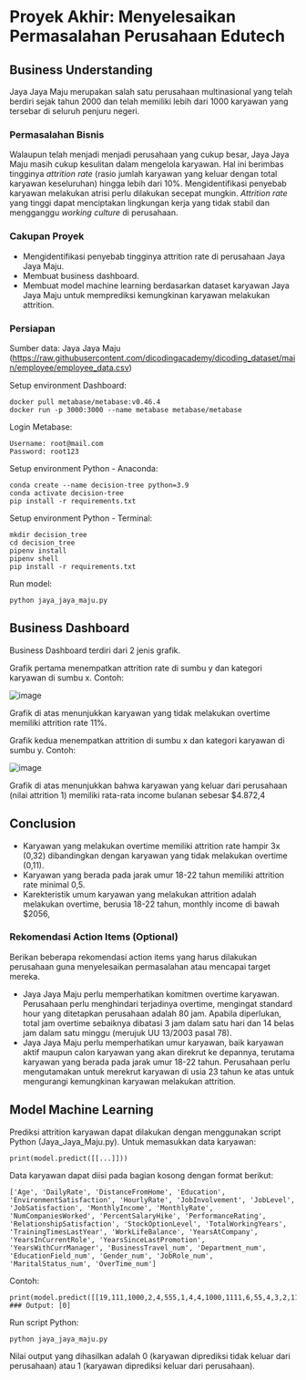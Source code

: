 # Proyek Akhir: Menyelesaikan Permasalahan Perusahaan Edutech

## Business Understanding

Jaya Jaya Maju merupakan salah satu perusahaan multinasional yang telah berdiri sejak tahun 2000 dan telah memiliki lebih dari 1000 karyawan yang tersebar di seluruh penjuru negeri. 

### Permasalahan Bisnis

Walaupun telah menjadi menjadi perusahaan yang cukup besar, Jaya Jaya Maju masih cukup kesulitan dalam mengelola karyawan. Hal ini berimbas tingginya _attrition rate_ (rasio jumlah karyawan yang keluar dengan total karyawan keseluruhan) hingga lebih dari 10%. Mengidentifikasi penyebab karyawan melakukan atrisi perlu dilakukan secepat mungkin. _Attrition rate_ yang tinggi dapat menciptakan lingkungan kerja yang tidak stabil dan mengganggu _working culture_ di perusahaan.

### Cakupan Proyek

- Mengidentifikasi penyebab tingginya attrition rate di perusahaan Jaya Jaya Maju.
- Membuat business dashboard.
- Membuat model machine learning berdasarkan dataset karyawan Jaya Jaya Maju untuk memprediksi kemungkinan karyawan melakukan attrition.

### Persiapan

Sumber data: Jaya Jaya Maju (https://raw.githubusercontent.com/dicodingacademy/dicoding_dataset/main/employee/employee_data.csv)

Setup environment Dashboard:

```
docker pull metabase/metabase:v0.46.4
docker run -p 3000:3000 --name metabase metabase/metabase
```

Login Metabase:
```
Username: root@mail.com
Password: root123
```

Setup environment Python - Anaconda:
```
conda create --name decision-tree python=3.9
conda activate decision-tree
pip install -r requirements.txt
```

Setup environment Python - Terminal:
```
mkdir decision_tree
cd decision_tree
pipenv install
pipenv shell
pip install -r requirements.txt
```

Run model:
```
python jaya_jaya_maju.py
```

## Business Dashboard

Business Dashboard terdiri dari 2 jenis grafik.

Grafik pertama menempatkan attrition rate di sumbu y dan kategori karyawan di sumbu x. Contoh:

![image](https://github.com/humamfa/JayaJayaMaju/assets/152384891/ffdc3f85-f48c-4c8d-823c-74b81faae32b)

Grafik di atas menunjukkan karyawan yang tidak melakukan overtime memiliki attrition rate 11%.

Grafik kedua menempatkan attrition di sumbu x dan kategori karyawan di sumbu y. Contoh:

![image](https://github.com/humamfa/JayaJayaMaju/assets/152384891/fab92a03-1634-4618-b017-9309e88f8a38)

Grafik di atas menunjukkan bahwa karyawan yang keluar dari perusahaan (nilai attrition 1) memiliki rata-rata income bulanan sebesar $4.872,4

## Conclusion

- Karyawan yang melakukan overtime memiliki attrition rate hampir 3x (0,32) dibandingkan dengan karyawan yang tidak melakukan overtime (0,11).
- Karyawan yang berada pada jarak umur 18-22 tahun memiliki attrition rate minimal 0,5.
- Karekteristik umum karyawan yang melakukan attrition adalah melakukan overtime, berusia 18-22 tahun, monthly income di bawah $2056, 

### Rekomendasi Action Items (Optional)

Berikan beberapa rekomendasi action items yang harus dilakukan perusahaan guna menyelesaikan permasalahan atau mencapai target mereka.

- Jaya Jaya Maju perlu memperhatikan komitmen overtime karyawan. Perusahaan perlu menghindari terjadinya overtime, mengingat standard hour yang ditetapkan perusahaan adalah 80 jam. Apabila diperlukan, total jam overtime sebaiknya dibatasi 3 jam dalam satu hari dan 14 belas jam dalam satu minggu (merujuk UU 13/2003 pasal 78).
- Jaya Jaya Maju perlu memperhatikan umur karyawan, baik karyawan aktif maupun calon karyawan yang akan direkrut ke depannya, terutama karyawan yang berada pada jarak umur 18-22 tahun. Perusahaan perlu mengutamakan untuk merekrut karyawan di usia 23 tahun ke atas untuk mengurangi kemungkinan karyawan melakukan attrition.

## Model Machine Learning

Prediksi attrition karyawan dapat dilakukan dengan menggunakan script Python (Jaya_Jaya_Maju.py). Untuk memasukkan data karyawan:
```
print(model.predict([[...]]))
```
Data karyawan dapat diisi pada bagian kosong dengan format berikut:
```
['Age', 'DailyRate', 'DistanceFromHome', 'Education', 'EnvironmentSatisfaction', 'HourlyRate', 'JobInvolvement', 'JobLevel', 'JobSatisfaction', 'MonthlyIncome', 'MonthlyRate', 'NumCompaniesWorked', 'PercentSalaryHike', 'PerformanceRating', 'RelationshipSatisfaction', 'StockOptionLevel', 'TotalWorkingYears', 'TrainingTimesLastYear', 'WorkLifeBalance', 'YearsAtCompany', 'YearsInCurrentRole', 'YearsSinceLastPromotion', 'YearsWithCurrManager', 'BusinessTravel_num', 'Department_num', 'EducationField_num', 'Gender_num', 'JobRole_num', 'MaritalStatus_num', 'OverTime_num']
```
Contoh:

```
print(model.predict([[19,111,1000,2,4,555,1,4,4,1000,1111,6,55,4,3,2,11,6,3,4,3,1,2,1,1,3,0,1,1,0]]))
### Output: [0]
```

Run script Python:
```
python jaya_jaya_maju.py
```

Nilai output yang dihasilkan adalah 0 (karyawan diprediksi tidak keluar dari perusahaan) atau 1 (karyawan diprediksi keluar dari perusahaan).
